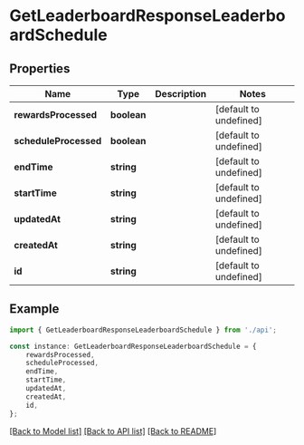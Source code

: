 # GetLeaderboardResponseLeaderboardSchedule


## Properties

Name | Type | Description | Notes
------------ | ------------- | ------------- | -------------
**rewardsProcessed** | **boolean** |  | [default to undefined]
**scheduleProcessed** | **boolean** |  | [default to undefined]
**endTime** | **string** |  | [default to undefined]
**startTime** | **string** |  | [default to undefined]
**updatedAt** | **string** |  | [default to undefined]
**createdAt** | **string** |  | [default to undefined]
**id** | **string** |  | [default to undefined]

## Example

```typescript
import { GetLeaderboardResponseLeaderboardSchedule } from './api';

const instance: GetLeaderboardResponseLeaderboardSchedule = {
    rewardsProcessed,
    scheduleProcessed,
    endTime,
    startTime,
    updatedAt,
    createdAt,
    id,
};
```

[[Back to Model list]](../README.md#documentation-for-models) [[Back to API list]](../README.md#documentation-for-api-endpoints) [[Back to README]](../README.md)
